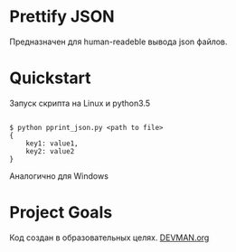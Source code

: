 # Prettify JSON

Предназначен для human-readeble вывода json файлов. 

# Quickstart
Запуск скрипта на Linux и python3.5

```#!bash

$ python pprint_json.py <path to file>
{
    key1: value1,
    key2: value2
}

```
Аналогично для Windows
# Project Goals

Код создан в образовательных целях. [DEVMAN.org](https://devman.org)
